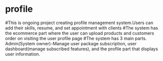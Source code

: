 # profile
#This is ongoing project creating profile management system.Users can add their skills, resume, and set appointment with clients
#The system has the ecommerce part where the user can upload products and customers order on visiting the user profile page
#The system has 3 main parts. Admin(System owner)-Manage user package subscription, user dashboard(manage subscribed features), and the profile part that displays user information.
